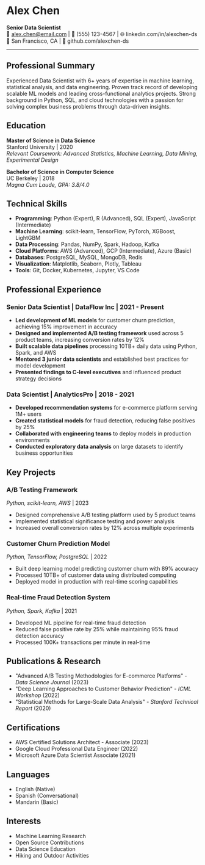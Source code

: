 # Alex Chen
**Senior Data Scientist**  
📧 alex.chen@email.com | 📱 (555) 123-4567 | 🌐 linkedin.com/in/alexchen-ds  
📍 San Francisco, CA | 🐙 github.com/alexchen-ds

---

## Professional Summary
Experienced Data Scientist with 6+ years of expertise in machine learning, statistical analysis, and data engineering. Proven track record of developing scalable ML models and leading cross-functional analytics projects. Strong background in Python, SQL, and cloud technologies with a passion for solving complex business problems through data-driven insights.

## Education
**Master of Science in Data Science**  
Stanford University | 2020  
*Relevant Coursework: Advanced Statistics, Machine Learning, Data Mining, Experimental Design*

**Bachelor of Science in Computer Science**  
UC Berkeley | 2018  
*Magna Cum Laude, GPA: 3.8/4.0*

## Technical Skills
- **Programming**: Python (Expert), R (Advanced), SQL (Expert), JavaScript (Intermediate)
- **Machine Learning**: scikit-learn, TensorFlow, PyTorch, XGBoost, LightGBM
- **Data Processing**: Pandas, NumPy, Spark, Hadoop, Kafka
- **Cloud Platforms**: AWS (Advanced), GCP (Intermediate), Azure (Basic)
- **Databases**: PostgreSQL, MySQL, MongoDB, Redis
- **Visualization**: Matplotlib, Seaborn, Plotly, Tableau
- **Tools**: Git, Docker, Kubernetes, Jupyter, VS Code

## Professional Experience

### Senior Data Scientist | DataFlow Inc | 2021 - Present
- **Led development of ML models** for customer churn prediction, achieving 15% improvement in accuracy
- **Designed and implemented A/B testing framework** used across 5 product teams, increasing conversion rates by 12%
- **Built scalable data pipelines** processing 10TB+ daily data using Python, Spark, and AWS
- **Mentored 3 junior data scientists** and established best practices for model development
- **Presented findings to C-level executives** and influenced product strategy decisions

### Data Scientist | AnalyticsPro | 2018 - 2021
- **Developed recommendation systems** for e-commerce platform serving 1M+ users
- **Created statistical models** for fraud detection, reducing false positives by 25%
- **Collaborated with engineering teams** to deploy models in production environments
- **Conducted exploratory data analysis** on large datasets to identify business opportunities

## Key Projects

### A/B Testing Framework
*Python, scikit-learn, AWS* | 2023
- Designed comprehensive A/B testing platform used by 5 product teams
- Implemented statistical significance testing and power analysis
- Increased overall conversion rates by 12% across multiple experiments

### Customer Churn Prediction Model
*Python, TensorFlow, PostgreSQL* | 2022
- Built deep learning model predicting customer churn with 89% accuracy
- Processed 10TB+ of customer data using distributed computing
- Deployed model in production with real-time scoring capabilities

### Real-time Fraud Detection System
*Python, Spark, Kafka* | 2021
- Developed ML pipeline for real-time fraud detection
- Reduced false positive rate by 25% while maintaining 95% fraud detection accuracy
- Processed 100K+ transactions per minute in real-time

## Publications & Research
- "Advanced A/B Testing Methodologies for E-commerce Platforms" - *Data Science Journal* (2023)
- "Deep Learning Approaches to Customer Behavior Prediction" - *ICML Workshop* (2022)
- "Statistical Methods for Large-Scale Data Analysis" - *Stanford Technical Report* (2020)

## Certifications
- AWS Certified Solutions Architect - Associate (2023)
- Google Cloud Professional Data Engineer (2022)
- Microsoft Azure Data Scientist Associate (2021)

## Languages
- English (Native)
- Spanish (Conversational)
- Mandarin (Basic)

## Interests
- Machine Learning Research
- Open Source Contributions
- Data Science Education
- Hiking and Outdoor Activities
